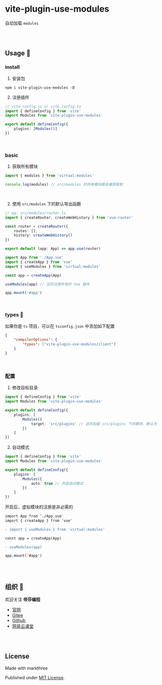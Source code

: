 # vite-plugin-use-modules

自动加载 `modules`

<br />
<br />

## Usage 🦕

### install

1. 安装包

```shell
npm i vite-plugin-use-modules -D
```

2. 注册插件

```ts
// vite.config.js or vite.config.ts
import { defineConfig } from 'vite'
import Modules from 'vite-plugin-use-modules'

export default defineConfig({
	plugins: [Modules()]
})
```

<br />

### basic

1. 获取所有模块

```ts
import { modules } from 'virtual:modules'

console.log(modules) // src/modules 的所有模块都会被获取到
```

<br />

2. 使用 `src/modules` 下的默认导出函数

```ts
// eg: src/modules/router.ts
import { createRouter, createWebHistory } from 'vue-router'

const router = createRouter({
	routes: [],
	history: createWebHistory()
})

export default (app: App) => app.use(router)
```

```ts
import App from './App.vue'
import { createApp } from 'vue'
import { useModules } from 'virtual:modules'

const app = createApp(App)

useModules(app) // 这将注册所有的 Vue 插件

app.mount('#app')
```

<br />

### types 🦖

如果你是 `ts` 项目，可以在 `tsconfig.json` 中添加如下配置

```json
{
	"compilerOptions": {
		"types": ["vite-plugin-use-modules/client"]
	}
}
```

<br />

### 配置

1. 修改目标目录

```ts
import { defineConfig } from 'vite'
import Modules from 'vite-plugin-use-modules'

export default defineConfig({
	plugins: [
		Modules({
			target: 'src/plugins' // 这将加载 src/plugins 下的模块，默认为 src/modules
		})
	]
})
```

2. 自动模式

```ts
import { defineConfig } from 'vite'
import Modules from 'vite-plugin-use-modules'

export default defineConfig({
	plugins: [
		Modules({
			auto: true // 开启自动模式
		})
	]
})
```

开启后，虚拟模块的注册是非必需的

```diff
import App from './App.vue'
import { createApp } from 'vue'

- import { useModules } from 'virtual:modules'

const app = createApp(App)

- useModules(app)

app.mount('#app')
```

<br />
<br />

## 组织 🦔

欢迎关注 **帝莎编程**

- [官网](http://dishaxy.dishait.cn/)
- [Gitee](https://gitee.com/dishait)
- [Github](https://github.com/dishait)
- [网易云课堂](https://study.163.com/provider/480000001892585/index.htm?share=2&shareId=480000001892585)

<br />
<br />

## License

Made with markthree

Published under [MIT License](./LICENSE).

<br />
